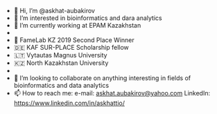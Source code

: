 - 👋 Hi, I’m @askhat-aubakirov
- 👀 I’m interested in bioinformatics and dara analytics
- 🌱 I’m currently working at EPAM Kazakhstan
- 
- 🥈 FameLab KZ 2019 Second Place Winner
- 🇩🇪 KAF SUR-PLACE Scholarship fellow
- 🇱🇹 Vytautas Magnus University
- 🇰🇿 North Kazakhstan University
- 
- 💞️ I’m looking to collaborate on anything interesting in fields of bioinformatics and data analytics
- 📫 How to reach me: 
  e-mail: askhat.aubakirov@yahoo.com
  LinkedIn: https://www.linkedin.com/in/askhattio/ 


<!---
askhat-aubakirov/askhat-aubakirov is a ✨ special ✨ repository because its `README.md` (this file) appears on your GitHub profile.
You can click the Preview link to take a look at your changes.
--->
